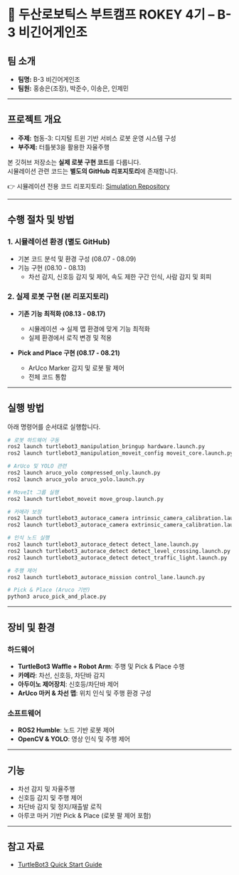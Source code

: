 # 🚀 두산로보틱스 부트캠프 ROKEY 4기 – B-3 비긴어게인조

## 팀 소개
- **팀명:** B-3 비긴어게인조  
- **팀원:** 홍송은(조장), 박준수, 이송은, 인제민  

---

## 프로젝트 개요
- **주제:** 협동-3: 디지털 트윈 기반 서비스 로봇 운영 시스템 구성  
- **부주제:** 터틀봇3을 활용한 자율주행  

본 깃허브 저장소는 **실제 로봇 구현 코드**를 다룹니다.  
시뮬레이션 관련 코드는 **별도의 GitHub 리포지토리**에 존재합니다.  

👉 시뮬레이션 전용 코드 리포지토리: [Simulation Repository](https://github.com/yellowHSE/ds-cobot-auto-driving-simulation)  

---

## 수행 절차 및 방법
### 1. 시뮬레이션 환경 (별도 GitHub)
- 기본 코드 분석 및 환경 구성 (08.07 - 08.09)  
- 기능 구현 (08.10 - 08.13)  
  - 차선 감지, 신호등 감지 및 제어, 속도 제한 구간 인식, 사람 감지 및 회피  

### 2. 실제 로봇 구현 (본 리포지토리)
- **기존 기능 최적화 (08.13 - 08.17)**  
  - 시뮬레이션 → 실제 맵 환경에 맞게 기능 최적화  
  - 실제 환경에서 로직 변경 및 적용  

- **Pick and Place 구현 (08.17 - 08.21)**  
  - ArUco Marker 감지 및 로봇 팔 제어  
  - 전체 코드 통합  

---

## 실행 방법
아래 명령어를 순서대로 실행합니다.

```bash
# 로봇 하드웨어 구동
ros2 launch turtlebot3_manipulation_bringup hardware.launch.py
ros2 launch turtlebot3_manipulation_moveit_config moveit_core.launch.py

# ArUco 및 YOLO 관련
ros2 launch aruco_yolo compressed_only.launch.py
ros2 launch aruco_yolo aruco_yolo.launch.py

# MoveIt 그룹 실행
ros2 launch turtlebot_moveit move_group.launch.py

# 카메라 보정
ros2 launch turtlebot3_autorace_camera intrinsic_camera_calibration.launch.py
ros2 launch turtlebot3_autorace_camera extrinsic_camera_calibration.launch.py

# 인식 노드 실행
ros2 launch turtlebot3_autorace_detect detect_lane.launch.py
ros2 launch turtlebot3_autorace_detect detect_level_crossing.launch.py
ros2 launch turtlebot3_autorace_detect detect_traffic_light.launch.py

# 주행 제어
ros2 launch turtlebot3_autorace_mission control_lane.launch.py

# Pick & Place (Aruco 기반)
python3 aruco_pick_and_place.py
```

---

## 장비 및 환경
### 하드웨어
- **TurtleBot3 Waffle + Robot Arm**: 주행 및 Pick & Place 수행  
- **카메라**: 차선, 신호등, 차단바 감지  
- **아두이노 제어장치**: 신호등/차단바 제어  
- **ArUco 마커 & 차선 맵**: 위치 인식 및 주행 환경 구성  

### 소프트웨어
- **ROS2 Humble**: 노드 기반 로봇 제어  
- **OpenCV & YOLO**: 영상 인식 및 주행 제어  

---

## 기능
- 차선 감지 및 자율주행  
- 신호등 감지 및 주행 제어  
- 차단바 감지 및 정지/재출발 로직  
- 아루코 마커 기반 Pick & Place (로봇 팔 제어 포함)  

---

## 참고 자료
- [TurtleBot3 Quick Start Guide](https://emanual.robotis.com/docs/en/platform/turtlebot3/quick-start/)  